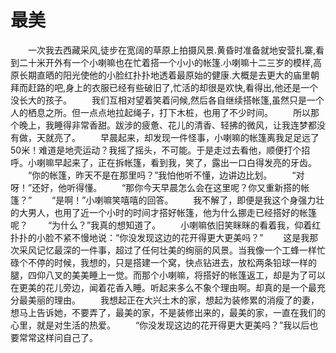 # 最美
　　一次我去西藏采风,徒步在宽阔的草原上拍摄风景.黄昏时准备就地安营扎寨,看到二十米开外有一个小喇嘛也在忙着搭一个小小的帐篷.小喇嘛十二三岁的模样,高原长期直晒的阳光使他的小脸红扑扑地透着最原始的健康.大概是去更大的庙里朝拜而赶路的吧,身上的衣服已经有些破旧了,忙活的却很是欢快,看得出,他还是一个没长大的孩子。 
　　我们互相对望着笑着问候,然后各自继续搭帐篷,虽然只是一个人的栖息之所。但一点点地拉起绳子，打下木桩，也用了不少时间。 
　　所以那个晚上，我睡得非常香甜。跋涉的疲惫、花儿的清香、轻拂的微风，让我连梦都没有做，天就亮了。 
　　早晨起来，却发现一件怪事，小喇嘛的帐篷离我足足远了50米！难道是地壳运动？我摇了摇头，不可能。于是走过去看他，顺便打个招呼。小喇嘛早起来了，正在拆帐篷，看到我，笑了，露出一口白得发亮的牙齿。 
　　“你的帐篷，昨天不是在那里吗？”我怕他听不懂，边讲边比划。 
　　“对呀！”还好，他听得懂。 
　　“那你今天早晨怎么会在这里呢？你又重新搭的帐篷？” 
　　“是啊！”小喇嘛笑嘻嘻的回答。 
　　我不解了，即便是我这个身强力壮的大男人，也用了近一个小时的时间才搭好帐篷，他为什么挪走已经搭好的帐篷呢？ 
　　“为什么？”我真的想知道了。 
　　小喇嘛依旧笑眯眯的看着我，仰着红扑扑的小脸不紧不慢地说：“你没发现这边的花开得更大更美吗？” 
　　这是我那次采风记忆最深的一件事，超过了任何壮美的绚丽的风景。当我像一个工蜂一样忙碌个不停的时候，我想的，只是搭建一个窝，快点钻进去，放松两条铅球一样的腿，四仰八叉的美美睡上一觉。而那个小喇嘛，将搭好的帐篷返工，却是为了可以在更美的花儿旁边，闻着花香入睡。听起来多么不象个理由啊。却真的是一个最充分最美丽的理由。 
　　我想起正在大兴土木的家，想起为装修累的消瘦了的妻，想马上告诉她，不要弄了，最美的家，不是装修出来的，最美的家，一直在我们的心里，就是对生活的热爱。 
　　“你没发现这边的花开得更大更美吗？”我以后也要常常这样问自己了。
 